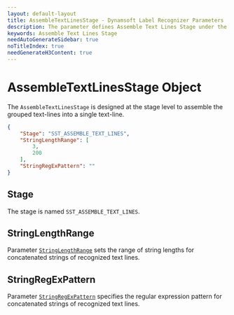 ```yaml
---
layout: default-layout
title: AssembleTextLinesStage - Dynamsoft Label Recognizer Parameters
description: The parameter defines Assemble Text Lines Stage under the Text Line Recognition Section.
keywords: Assemble Text Lines Stage
needAutoGenerateSidebar: true
noTitleIndex: true
needGenerateH3Content: true
---
```


# AssembleTextLinesStage Object

The `AssembleTextLinesStage` is designed at the stage level to assemble the grouped text-lines into a single text-line.

```json
{
    "Stage": "SST_ASSEMBLE_TEXT_LINES",
    "StringLengthRange": [
        3,
        200
    ],
    "StringRegExPattern": ""
}
```

## Stage

The stage is named `SST_ASSEMBLE_TEXT_LINES`.

## StringLengthRange

Parameter [`StringLengthRange`](string-length-range.md) sets the range of string lengths for concatenated strings of recognized text lines.

## StringRegExPattern

Parameter [`StringRegExPattern`](string-regex-pattern.md) specifies the regular expression pattern for concatenated strings of recognized text lines.
